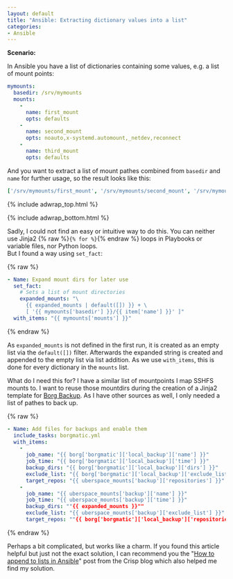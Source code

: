 ```yaml
---
layout: default
title: "Ansible: Extracting dictionary values into a list"
categories:
- Ansible
---
```


**Scenario:**

In Ansible you have a list of dictionaries containing some values, e.g. a list of mount points:

```yaml
mymounts:
  basedir: /srv/mymounts
  mounts:
    -
      name: first_mount
      opts: defaults
    -
      name: second_mount
      opts: noauto,x-systemd.automount,_netdev,reconnect
    -
      name: third_mount
      opts: defaults
```

And you want to extract a list of mount pathes combined from `basedir` and `name`
for further usage, so the result looks like this:

```yaml
['/srv/mymounts/first_mount', '/srv/mymounts/second_mount', '/srv/mymounts/third_mount']
```

<!--more-->

{% include adwrap_top.html %}
<script type="text/plain" cookie-consent="targeting">
amzn_assoc_tracking_id = "admwer-20";
amzn_assoc_ad_mode = "manual";
amzn_assoc_ad_type = "smart";
amzn_assoc_marketplace = "amazon";
amzn_assoc_region = "US";
amzn_assoc_design = "enhanced_links";
amzn_assoc_asins = "098639341X";
amzn_assoc_placement = "adunit";
amzn_assoc_linkid = "5636cb4923820aae4eca31a18bc7f499";
</script>
<script type="text/plain" cookie-consent="targeting" src="//z-na.amazon-adsystem.com/widgets/onejs?MarketPlace=US"></script>
{% include adwrap_bottom.html %}

Sadly, I could not find an easy or intuitive way to do this. You can neither use
Jinja2 {% raw %}`{% for %}`{% endraw %} loops in Playbooks or variable files, nor Python loops.  
But I found a way using `set_fact`:

{% raw %}
```yaml
- Name: Expand mount dirs for later use
  set_fact:
    # Sets a list of mount directories
    expanded_mounts: "\
      {{ expanded_mounts | default([]) }} + \
      [ '{{ mymounts['basedir'] }}/{{ item['name'] }}' ]"
  with_items: "{{ mymounts['mounts'] }}"
```
{% endraw %}

As `expanded_mounts` is not defined in the first run, it is created as an empty list via the `default([])` filter. Afterwards the expanded string is created and appended to the empty list via list addition. As we use `with_items`, this is done for every dictionary in the `mounts` list.

What do I need this for? I have a similar list of mountpoints I map SSHFS mounts to. I want to reuse those mountdirs during the creation of a Jinja2 template for [Borg Backup](https://www.borgbackup.org/). As I have other sources as well, I only needed a list of pathes to back up.

{% raw %}
```yaml
- Name: Add files for backups and enable them
  include_tasks: borgmatic.yml
  with_items:
    -
      job_name: "{{ borg['borgmatic']['local_backup']['name'] }}"
      job_time: "{{ borg['borgmatic']['local_backup']['time'] }}"
      backup_dirs: "{{ borg['borgmatic']['local_backup']['dirs'] }}"
      exclude_list: "{{ borg['borgmatic']['local_backup']['exclude_list'] }}"
      target_repos: "{{ uberspace_mounts['backup']['repositories'] }}"
    -
      job_name: "{{ uberspace_mounts['backup']['name'] }}"
      job_time: "{{ uberspace_mounts['backup']['time'] }}"
      backup_dirs: ""{{ expanded_mounts }}""
      exclude_list: "{{ uberspace_mounts['backup']['exclude_list'] }}"
      target_repos: ""{{ borg['borgmatic']['local_backup']['repositories'] }}"
```
{% endraw %}

Perhaps a bit complicated, but works like a charm. If you found this article helpful but just not the exact solution, I can recommend you the "[How to append to lists in Ansible](http://blog.crisp.se/2016/10/20/maxwenzin/how-to-append-to-lists-in-ansible)" post from the Crisp blog which also helped me find my solution.
